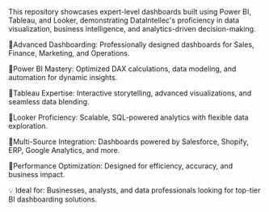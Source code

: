 This repository showcases expert-level dashboards built using Power BI, Tableau, and Looker, demonstrating DataIntellec's proficiency in data visualization, business intelligence, and analytics-driven decision-making.

🔹Advanced Dashboarding: Professionally designed dashboards for Sales, Finance, Marketing, and Operations.

🔹Power BI Mastery: Optimized DAX calculations, data modeling, and automation for dynamic insights.

🔹Tableau Expertise: Interactive storytelling, advanced visualizations, and seamless data blending.

🔹Looker Proficiency: Scalable, SQL-powered analytics with flexible data exploration.

🔹Multi-Source Integration: Dashboards powered by Salesforce, Shopify, ERP, Google Analytics, and more.

🔹Performance Optimization: Designed for efficiency, accuracy, and business impact.

💡 Ideal for: Businesses, analysts, and data professionals looking for top-tier BI dashboarding solutions.
